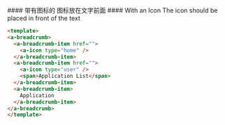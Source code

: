 <cn>
  #### 带有图标的
  图标放在文字前面
</cn>

<us>
 #### With an Icon
 The icon should be placed in front of the text
</us>

```html
<template>
<a-breadcrumb>
  <a-breadcrumb-item href="">
    <a-icon type="home" />
  </a-breadcrumb-item>
  <a-breadcrumb-item href="">
    <a-icon type="user" />
    <span>Application List</span>
  </a-breadcrumb-item>
  <a-breadcrumb-item>
    Application
  </a-breadcrumb-item>
</a-breadcrumb>
</template>
```
